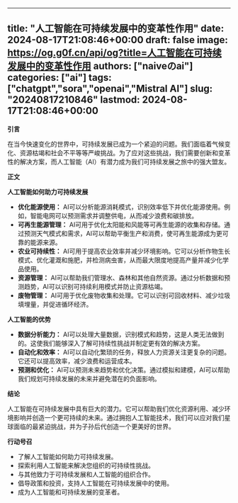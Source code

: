 
---
title: "人工智能在可持续发展中的变革性作用"
date: 2024-08-17T21:08:46+00:00
draft: false
image: https://og.g0f.cn/api/og?title=人工智能在可持续发展中的变革性作用
authors: ["naiveのai"]
categories: ["ai"]
tags: ["chatgpt","sora","openai","Mistral AI"]
slug: "20240817210846"
lastmod: 2024-08-17T21:08:46+00:00
---
**引言**

在当今快速变化的世界中，可持续发展已成为一个紧迫的问题。我们面临着气候变化、资源枯竭和社会不平等等严峻挑战。为了应对这些挑战，我们需要创新和变革性的解决方案，而人工智能（AI）有潜力成为我们可持续发展之旅中的强大盟友。

**正文**

**人工智能如何助力可持续发展**

* **优化能源使用：** AI可以分析能源消耗模式，识别效率低下并优化能源使用。例如，智能电网可以预测需求并调整供电，从而减少浪费和碳排放。
* **可再生能源管理：** AI可用于优化太阳能和风能等可再生能源的收集和存储。通过预测天气模式和需求，AI可以帮助平衡生产和消费，使可再生能源成为更可靠的能源来源。
* **农业可持续性：** AI可用于提高农业效率并减少环境影响。它可以分析作物生长模式、优化灌溉和施肥，并检测病虫害，从而最大限度地提高产量并减少化学品使用。
* **资源管理：** AI可以帮助我们管理水、森林和其他自然资源。通过分析数据和预测趋势，AI可以识别可持续利用模式并防止资源枯竭。
* **废物管理：** AI可用于优化废物收集和处理。它可以识别可回收材料、减少垃圾填埋量，并促进循环经济。

**人工智能的优势**

* **数据分析能力：** AI可以处理大量数据，识别模式和趋势，这是人类无法做到的。这使我们能够深入了解可持续性挑战并制定更有效的解决方案。
* **自动化和效率：** AI可以自动化繁琐的任务，释放人力资源关注更复杂的问题。它还可以提高效率，减少浪费和运营成本。
* **预测和优化：** AI可以预测未来趋势和优化决策。通过模拟和建模，AI可以帮助我们规划可持续发展的未来并避免潜在的负面影响。

**结论**

人工智能在可持续发展中具有巨大的潜力。它可以帮助我们优化资源利用、减少环境影响并创造一个更可持续的未来。通过拥抱人工智能技术，我们可以应对我们星球面临的最紧迫挑战，并为子孙后代创造一个更美好的世界。

**行动号召**

* 了解人工智能如何助力可持续发展。
* 探索利用人工智能来解决您组织的可持续性挑战。
* 与其他致力于可持续发展和人工智能的组织合作。
* 倡导政策和投资，支持人工智能在可持续发展中的使用。
* 成为人工智能和可持续发展的变革者。